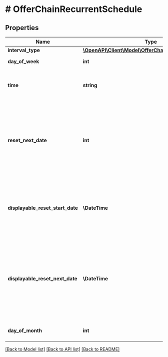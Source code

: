 # # OfferChainRecurrentSchedule

## Properties

Name | Type | Description | Notes
------------ | ------------- | ------------- | -------------
**interval_type** | [**\OpenAPI\Client\Model\OfferChainIntervalTypeMonthly**](OfferChainIntervalTypeMonthly.md) |  | [optional]
**day_of_week** | **int** | Day of the week when the offer chain is reset, where &#x60;1&#x60; is Monday and &#x60;7&#x60; is Sunday. | [optional]
**time** | **string** | The time when the offer chain is reset in the specified time zone (rounding to hours). &lt;br&gt;&lt;br&gt; For example, the reset time is set to 01:00 for the Kuala Lumpur time zone (GMT+8), the value of the &#x60;time&#x60; parameter is &#x60;01:00:00+08:00&#x60;. | [optional]
**reset_next_date** | **int** | The calculated date and time when the offer chain will be reset next time, in &lt;a href&#x3D;\&quot;https://en.wikipedia.org/wiki/Unix_time\&quot; target&#x3D;\&quot;_blank\&quot;&gt;Unix Timestamp&lt;/a&gt; format. &lt;br&gt;&lt;br&gt; For example, the monthly offer chain reset starts on March 1, 2024, at 01:00 Kuala Lumpur time (GMT+8). The following reset occurs on April 1, 2024 at 01:00 Kuala Lumpur time (GMT+8), which corresponds to March 31, 2024 17:00 GMT+0 or &#x60;1711904400000&#x60; in the Unix Timestamp format. &lt;br&gt;&lt;br&gt; Example: &#x60;1711904400000&#x60; | [optional]
**displayable_reset_start_date** | **\DateTime** | The date and time of the first reset of the offer chain. &lt;br&gt;&lt;br&gt; For example, the first reset scheduled for March 1, 2024, at 01:00 Kuala Lumpur time corresponds to &#x60;2024-03-01T01:00:00+08:00&#x60; in the &lt;a href&#x3D;\&quot;https://en.wikipedia.org/wiki/ISO_8601\&quot; target&#x3D;\&quot;_blank\&quot;&gt;ISO 8601&lt;/a&gt; format. &lt;br&gt;&lt;br&gt; Example: &#x60;2024-03-01T01:00:00+08:00&#x60; | [optional]
**displayable_reset_next_date** | **\DateTime** | The calculated date and time when the offer chain will be reset next time per &lt;a href&#x3D;\&quot;https://en.wikipedia.org/wiki/ISO_8601\&quot; target&#x3D;\&quot;_blank\&quot;&gt;ISO 8601&lt;/a&gt; format. &lt;br&gt;&lt;br&gt; For example, the monthly offer chain reset starts on March 1, 2024, at 01:00 Kuala Lumpur time. The following reset occurs on April 1, 2024 at 01:00 Kuala Lumpur time, which equals &#x60;2024-04-01T01:00:00+08:00&#x60; in the &lt;a href&#x3D;\&quot;https://en.wikipedia.org/wiki/ISO_8601\&quot; target&#x3D;\&quot;_blank\&quot;&gt;ISO 8601&lt;/a&gt; format. &lt;br&gt;&lt;br&gt; Example: &#x60;2024-04-01T01:00:00+08:00&#x60; | [optional]
**day_of_month** | **int** | The day of the month when the offer chain is reset. If a month has fewer days than the specified day, the reset will occur on the last day of the month. | [optional]

[[Back to Model list]](../../README.md#models) [[Back to API list]](../../README.md#endpoints) [[Back to README]](../../README.md)
